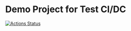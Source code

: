 # Demo Project for Test CI/DC

[![Actions Status](https://github.com/rcsalles/testci/workflows/test-and-code-convention/badge.svg)](https://github.com/rcsalles/testci/actions)
